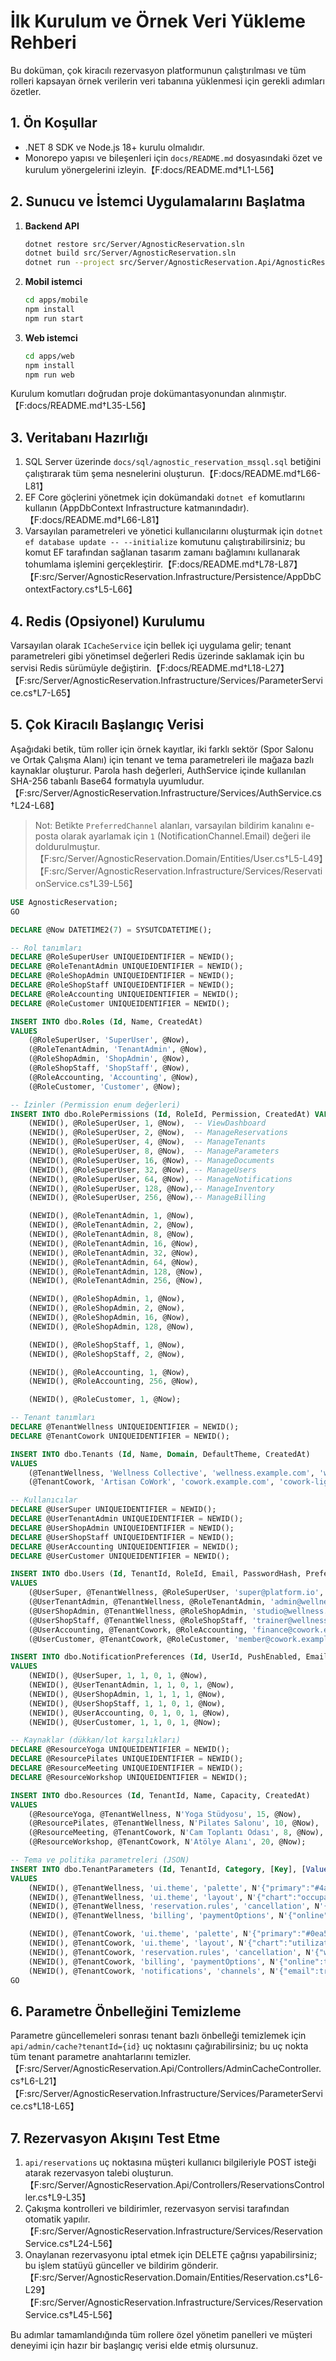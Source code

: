 # İlk Kurulum ve Örnek Veri Yükleme Rehberi

Bu doküman, çok kiracılı rezervasyon platformunun çalıştırılması ve tüm rolleri kapsayan örnek verilerin veri tabanına yüklenmesi için gerekli adımları özetler.

## 1. Ön Koşullar
- .NET 8 SDK ve Node.js 18+ kurulu olmalıdır.
- Monorepo yapısı ve bileşenleri için `docs/README.md` dosyasındaki özet ve kurulum yönergelerini izleyin.【F:docs/README.md†L1-L56】

## 2. Sunucu ve İstemci Uygulamalarını Başlatma
1. **Backend API**
   ```bash
   dotnet restore src/Server/AgnosticReservation.sln
   dotnet build src/Server/AgnosticReservation.sln
   dotnet run --project src/Server/AgnosticReservation.Api/AgnosticReservation.Api.csproj
   ```
2. **Mobil istemci**
   ```bash
   cd apps/mobile
   npm install
   npm run start
   ```
3. **Web istemci**
   ```bash
   cd apps/web
   npm install
   npm run web
   ```
Kurulum komutları doğrudan proje dokümantasyonundan alınmıştır.【F:docs/README.md†L35-L56】

## 3. Veritabanı Hazırlığı
1. SQL Server üzerinde `docs/sql/agnostic_reservation_mssql.sql` betiğini çalıştırarak tüm şema nesnelerini oluşturun.【F:docs/README.md†L66-L81】
2. EF Core göçlerini yönetmek için dokümandaki `dotnet ef` komutlarını kullanın (AppDbContext Infrastructure katmanındadır).【F:docs/README.md†L66-L81】
3. Varsayılan parametreleri ve yönetici kullanıcılarını oluşturmak için `dotnet ef database update -- --initialize` komutunu çalıştırabilirsiniz; bu komut EF tarafından sağlanan tasarım zamanı bağlamını kullanarak tohumlama işlemini gerçekleştirir.【F:docs/README.md†L78-L87】【F:src/Server/AgnosticReservation.Infrastructure/Persistence/AppDbContextFactory.cs†L5-L66】

## 4. Redis (Opsiyonel) Kurulumu
Varsayılan olarak `ICacheService` için bellek içi uygulama gelir; tenant parametreleri gibi yönetimsel değerleri Redis üzerinde saklamak için bu servisi Redis sürümüyle değiştirin.【F:docs/README.md†L18-L27】【F:src/Server/AgnosticReservation.Infrastructure/Services/ParameterService.cs†L7-L65】

## 5. Çok Kiracılı Başlangıç Verisi
Aşağıdaki betik, tüm roller için örnek kayıtlar, iki farklı sektör (Spor Salonu ve Ortak Çalışma Alanı) için tenant ve tema parametreleri ile mağaza bazlı kaynaklar oluşturur. Parola hash değerleri, AuthService içinde kullanılan SHA-256 tabanlı Base64 formatıyla uyumludur.【F:src/Server/AgnosticReservation.Infrastructure/Services/AuthService.cs†L24-L68】

> Not: Betikte `PreferredChannel` alanları, varsayılan bildirim kanalını e-posta olarak ayarlamak için `1` (NotificationChannel.Email) değeri ile doldurulmuştur.【F:src/Server/AgnosticReservation.Domain/Entities/User.cs†L5-L49】【F:src/Server/AgnosticReservation.Infrastructure/Services/ReservationService.cs†L39-L56】

```sql
USE AgnosticReservation;
GO

DECLARE @Now DATETIME2(7) = SYSUTCDATETIME();

-- Rol tanımları
DECLARE @RoleSuperUser UNIQUEIDENTIFIER = NEWID();
DECLARE @RoleTenantAdmin UNIQUEIDENTIFIER = NEWID();
DECLARE @RoleShopAdmin UNIQUEIDENTIFIER = NEWID();
DECLARE @RoleShopStaff UNIQUEIDENTIFIER = NEWID();
DECLARE @RoleAccounting UNIQUEIDENTIFIER = NEWID();
DECLARE @RoleCustomer UNIQUEIDENTIFIER = NEWID();

INSERT INTO dbo.Roles (Id, Name, CreatedAt)
VALUES
    (@RoleSuperUser, 'SuperUser', @Now),
    (@RoleTenantAdmin, 'TenantAdmin', @Now),
    (@RoleShopAdmin, 'ShopAdmin', @Now),
    (@RoleShopStaff, 'ShopStaff', @Now),
    (@RoleAccounting, 'Accounting', @Now),
    (@RoleCustomer, 'Customer', @Now);

-- İzinler (Permission enum değerleri)
INSERT INTO dbo.RolePermissions (Id, RoleId, Permission, CreatedAt) VALUES
    (NEWID(), @RoleSuperUser, 1, @Now),  -- ViewDashboard
    (NEWID(), @RoleSuperUser, 2, @Now),  -- ManageReservations
    (NEWID(), @RoleSuperUser, 4, @Now),  -- ManageTenants
    (NEWID(), @RoleSuperUser, 8, @Now),  -- ManageParameters
    (NEWID(), @RoleSuperUser, 16, @Now), -- ManageDocuments
    (NEWID(), @RoleSuperUser, 32, @Now), -- ManageUsers
    (NEWID(), @RoleSuperUser, 64, @Now), -- ManageNotifications
    (NEWID(), @RoleSuperUser, 128, @Now),-- ManageInventory
    (NEWID(), @RoleSuperUser, 256, @Now),-- ManageBilling

    (NEWID(), @RoleTenantAdmin, 1, @Now),
    (NEWID(), @RoleTenantAdmin, 2, @Now),
    (NEWID(), @RoleTenantAdmin, 8, @Now),
    (NEWID(), @RoleTenantAdmin, 16, @Now),
    (NEWID(), @RoleTenantAdmin, 32, @Now),
    (NEWID(), @RoleTenantAdmin, 64, @Now),
    (NEWID(), @RoleTenantAdmin, 128, @Now),
    (NEWID(), @RoleTenantAdmin, 256, @Now),

    (NEWID(), @RoleShopAdmin, 1, @Now),
    (NEWID(), @RoleShopAdmin, 2, @Now),
    (NEWID(), @RoleShopAdmin, 16, @Now),
    (NEWID(), @RoleShopAdmin, 128, @Now),

    (NEWID(), @RoleShopStaff, 1, @Now),
    (NEWID(), @RoleShopStaff, 2, @Now),

    (NEWID(), @RoleAccounting, 1, @Now),
    (NEWID(), @RoleAccounting, 256, @Now),

    (NEWID(), @RoleCustomer, 1, @Now);

-- Tenant tanımları
DECLARE @TenantWellness UNIQUEIDENTIFIER = NEWID();
DECLARE @TenantCowork UNIQUEIDENTIFIER = NEWID();

INSERT INTO dbo.Tenants (Id, Name, Domain, DefaultTheme, CreatedAt)
VALUES
    (@TenantWellness, 'Wellness Collective', 'wellness.example.com', 'wellness-dark', @Now),
    (@TenantCowork, 'Artisan CoWork', 'cowork.example.com', 'cowork-light', @Now);

-- Kullanıcılar
DECLARE @UserSuper UNIQUEIDENTIFIER = NEWID();
DECLARE @UserTenantAdmin UNIQUEIDENTIFIER = NEWID();
DECLARE @UserShopAdmin UNIQUEIDENTIFIER = NEWID();
DECLARE @UserShopStaff UNIQUEIDENTIFIER = NEWID();
DECLARE @UserAccounting UNIQUEIDENTIFIER = NEWID();
DECLARE @UserCustomer UNIQUEIDENTIFIER = NEWID();

INSERT INTO dbo.Users (Id, TenantId, RoleId, Email, PasswordHash, PreferredTheme, MultiFactorEnabled, CreatedAt)
VALUES
    (@UserSuper, @TenantWellness, @RoleSuperUser, 'super@platform.io', 'yq87SQNKtzrmQSYFaF825g9jh3iHNNmPRlLOtEZuees=', 'inherit', 1, @Now),
    (@UserTenantAdmin, @TenantWellness, @RoleTenantAdmin, 'admin@wellness.example.com', 'rrp5x3D4Qc+7+Z7oS4HyPpd7iozYz93Xy27olxVrLFk=', 'wellness-dark', 1, @Now),
    (@UserShopAdmin, @TenantWellness, @RoleShopAdmin, 'studio@wellness.example.com', '8GfC5GvuMdi0GG8gGskrvFonWFrU6Eyk4O9fk7gmfIc=', 'wellness-dark', 0, @Now),
    (@UserShopStaff, @TenantWellness, @RoleShopStaff, 'trainer@wellness.example.com', 'ZfGL/sOSHGX2KLoXIzJtl/OCQXvGw5+04vkWxNzbmRI=', 'inherit', 0, @Now),
    (@UserAccounting, @TenantCowork, @RoleAccounting, 'finance@cowork.example.com', 'aOjniB/G0zOwsJKNBIhzWZuMXMmp4Qs+BC7ito5zA1g=', 'cowork-light', 0, @Now),
    (@UserCustomer, @TenantCowork, @RoleCustomer, 'member@cowork.example.com', 'mOxlSo3yj48PjwIiBIPUaRa4UBfeC3TY7HVcKMuFOag=', 'inherit', 0, @Now);

INSERT INTO dbo.NotificationPreferences (Id, UserId, PushEnabled, EmailEnabled, SmsEnabled, PreferredChannel, CreatedAt)
VALUES
    (NEWID(), @UserSuper, 1, 1, 0, 1, @Now),
    (NEWID(), @UserTenantAdmin, 1, 1, 0, 1, @Now),
    (NEWID(), @UserShopAdmin, 1, 1, 1, 1, @Now),
    (NEWID(), @UserShopStaff, 1, 1, 0, 1, @Now),
    (NEWID(), @UserAccounting, 0, 1, 0, 1, @Now),
    (NEWID(), @UserCustomer, 1, 1, 0, 1, @Now);

-- Kaynaklar (dükkan/lot karşılıkları)
DECLARE @ResourceYoga UNIQUEIDENTIFIER = NEWID();
DECLARE @ResourcePilates UNIQUEIDENTIFIER = NEWID();
DECLARE @ResourceMeeting UNIQUEIDENTIFIER = NEWID();
DECLARE @ResourceWorkshop UNIQUEIDENTIFIER = NEWID();

INSERT INTO dbo.Resources (Id, TenantId, Name, Capacity, CreatedAt)
VALUES
    (@ResourceYoga, @TenantWellness, N'Yoga Stüdyosu', 15, @Now),
    (@ResourcePilates, @TenantWellness, N'Pilates Salonu', 10, @Now),
    (@ResourceMeeting, @TenantCowork, N'Cam Toplantı Odası', 8, @Now),
    (@ResourceWorkshop, @TenantCowork, N'Atölye Alanı', 20, @Now);

-- Tema ve politika parametreleri (JSON)
INSERT INTO dbo.TenantParameters (Id, TenantId, Category, [Key], [Value], IsSecret, CreatedAt)
VALUES
    (NEWID(), @TenantWellness, 'ui.theme', 'palette', N'{"primary":"#4ade80","secondary":"#22d3ee","background":"#0f172a"}', 0, @Now),
    (NEWID(), @TenantWellness, 'ui.theme', 'layout', N'{"chart":"occupancy","showWaitlist":true}', 0, @Now),
    (NEWID(), @TenantWellness, 'reservation.rules', 'cancellation', N'{"windowHours":6,"lateFee":35,"allowWaitlist":true}', 0, @Now),
    (NEWID(), @TenantWellness, 'billing', 'paymentOptions', N'{"online":true,"pos":true,"installments":false}', 0, @Now),

    (NEWID(), @TenantCowork, 'ui.theme', 'palette', N'{"primary":"#0ea5e9","secondary":"#6366f1","background":"#f8fafc"}', 0, @Now),
    (NEWID(), @TenantCowork, 'ui.theme', 'layout', N'{"chart":"utilization","showWaitlist":false}', 0, @Now),
    (NEWID(), @TenantCowork, 'reservation.rules', 'cancellation', N'{"windowHours":2,"lateFee":15,"allowWaitlist":false}', 0, @Now),
    (NEWID(), @TenantCowork, 'billing', 'paymentOptions', N'{"online":true,"pos":false,"installments":true}', 0, @Now),
    (NEWID(), @TenantCowork, 'notifications', 'channels', N'{"email":true,"sms":true,"push":true}', 0, @Now);
GO
```

## 6. Parametre Önbelleğini Temizleme
Parametre güncellemeleri sonrası tenant bazlı önbelleği temizlemek için `api/admin/cache?tenantId={id}` uç noktasını çağırabilirsiniz; bu uç nokta tüm tenant parametre anahtarlarını temizler.【F:src/Server/AgnosticReservation.Api/Controllers/AdminCacheController.cs†L6-L21】【F:src/Server/AgnosticReservation.Infrastructure/Services/ParameterService.cs†L18-L65】

## 7. Rezervasyon Akışını Test Etme
1. `api/reservations` uç noktasına müşteri kullanıcı bilgileriyle POST isteği atarak rezervasyon talebi oluşturun.【F:src/Server/AgnosticReservation.Api/Controllers/ReservationsController.cs†L9-L35】
2. Çakışma kontrolleri ve bildirimler, rezervasyon servisi tarafından otomatik yapılır.【F:src/Server/AgnosticReservation.Infrastructure/Services/ReservationService.cs†L24-L56】
3. Onaylanan rezervasyonu iptal etmek için DELETE çağrısı yapabilirsiniz; bu işlem statüyü günceller ve bildirim gönderir.【F:src/Server/AgnosticReservation.Domain/Entities/Reservation.cs†L6-L29】【F:src/Server/AgnosticReservation.Infrastructure/Services/ReservationService.cs†L45-L56】

Bu adımlar tamamlandığında tüm rollere özel yönetim panelleri ve müşteri deneyimi için hazır bir başlangıç verisi elde etmiş olursunuz.
